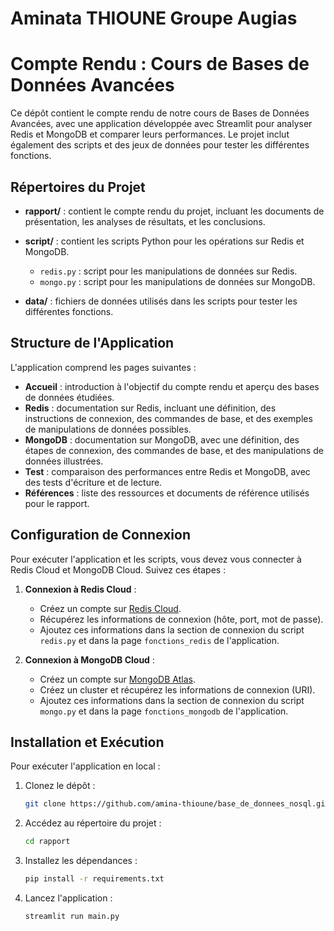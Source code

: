 # Aminata THIOUNE   Groupe Augias
# Compte Rendu : Cours de Bases de Données Avancées

Ce dépôt contient le compte rendu de notre cours de Bases de Données Avancées, avec une application développée avec Streamlit pour analyser Redis et MongoDB et comparer leurs performances. Le projet inclut également des scripts et des jeux de données pour tester les différentes fonctions.


## Répertoires du Projet

- **rapport/** : contient le compte rendu du projet, incluant les documents de présentation, les analyses de résultats, et les conclusions.
- **script/** : contient les scripts Python pour les opérations sur Redis et MongoDB.
  - `redis.py` : script pour les manipulations de données sur Redis.
  - `mongo.py` : script pour les manipulations de données sur MongoDB.

- **data/** : fichiers de données utilisés dans les scripts pour tester les différentes fonctions.


## Structure de l'Application

L'application comprend les pages suivantes :

- **Accueil** : introduction à l'objectif du compte rendu et aperçu des bases de données étudiées.
- **Redis** : documentation sur Redis, incluant une définition, des instructions de connexion, des commandes de base, et des exemples de manipulations de données possibles.
- **MongoDB** : documentation sur MongoDB, avec une définition, des étapes de connexion, des commandes de base, et des manipulations de données illustrées.
- **Test** : comparaison des performances entre Redis et MongoDB, avec des tests d'écriture et de lecture.
- **Références** : liste des ressources et documents de référence utilisés pour le rapport.


## Configuration de Connexion

Pour exécuter l'application et les scripts, vous devez vous connecter à Redis Cloud et MongoDB Cloud. Suivez ces étapes :

1. **Connexion à Redis Cloud** :
   - Créez un compte sur [Redis Cloud](https://app.redislabs.com/).
   - Récupérez les informations de connexion (hôte, port, mot de passe).
   - Ajoutez ces informations dans la section de connexion du script `redis.py` et dans la page `fonctions_redis` de l'application.

2. **Connexion à MongoDB Cloud** :
   - Créez un compte sur [MongoDB Atlas](https://www.mongodb.com/cloud/atlas).
   - Créez un cluster et récupérez les informations de connexion (URI).
   - Ajoutez ces informations dans la section de connexion du script `mongo.py` et dans la page `fonctions_mongodb` de l'application.


## Installation et Exécution

Pour exécuter l'application en local :

1. Clonez le dépôt :
    ```bash
    git clone https://github.com/amina-thioune/base_de_donnees_nosql.git
    ```

2. Accédez au répertoire du projet :
    ```bash
    cd rapport
    ```

3. Installez les dépendances :
    ```bash
    pip install -r requirements.txt
    ```

4. Lancez l'application :
    ```bash
    streamlit run main.py
    ```

